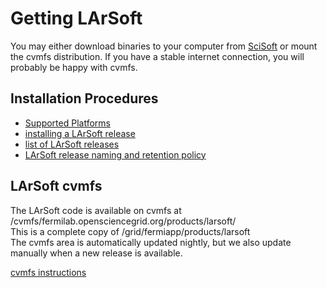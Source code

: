 Getting LArSoft
====================================

You may either download binaries to your computer from [SciSoft](http://scisoft.fnal.gov/scisoft/bundles/larsoft/) or mount the cvmfs distribution. If you have a stable internet connection, you will probably be happy with cvmfs.

Installation Procedures
----------------------------------------------------

-   [Supported Platforms](_Supported_Platforms_)
-   [installing a LArSoft release](Installation_procedures)
-   [list of LArSoft releases](LArSoft_release_list)
-   [LArSoft release naming and retention policy](LArSoft_release_naming_policy)

LArSoft cvmfs
--------------------------------

The LArSoft code is available on cvmfs at /cvmfs/fermilab.opensciencegrid.org/products/larsoft/\
This is a complete copy of /grid/fermiapp/products/larsoft\
The cvmfs area is automatically updated nightly, but we also update manually when a new release is available.

[cvmfs instructions](LArSoft_cvmfs_page)
